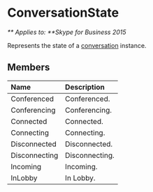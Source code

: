 
# ConversationState


_** Applies to: **Skype for Business 2015_

Represents the state of a <a href="../Resources/conversation.html" class = "linkOrEmbedded">conversation</a> instance.
            
## Members



|**Name**|**Description**|
|:-----|:-----|
|Conferenced|Conferenced.|
|Conferencing|Conferencing.|
|Connected|Connected.|
|Connecting|Connecting.|
|Disconnected|Disconnected.|
|Disconnecting|Disconnecting.|
|Incoming|Incoming.|
|InLobby|In Lobby.|

